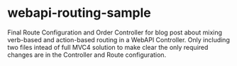 webapi-routing-sample
=====================

Final Route Configuration and Order Controller for blog post about mixing verb-based and action-based routing in a WebAPI Controller. Only including two files intead of full MVC4 solution to make clear the only required changes are in the Controller and Route configuration.
